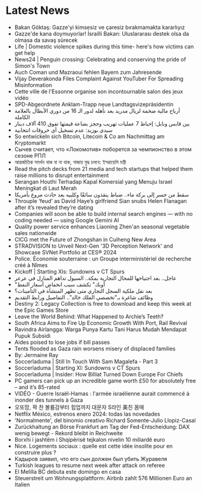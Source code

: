 # Latest News
-  Bakan Göktaş: Gazze'yi kimsesiz ve çaresiz bırakmamakta kararlıyız
-  Gazze'de kana doymuyorlar! İsrailli Bakan: Uluslararası destek olsa da olmasa da savaş sürecek
-  Life | Domestic violence spikes during this time- here's how victims can get help
-  News24 | Penguin crossing: Celebrating and conserving the pride of Simon's Town
-  Auch Coman und Mazraoui fehlen Bayern zum Jahresende
-  Vijay Deverakonda Files Complaint Against YouTuber For Spreading Misinformation
-  Cette ville de l'Essonne organise son incontournable salon des jeux vidéo
-  SPD-Abgeordnete Anklam-Trapp neue Landtagsvizepräsidentin
-  أرباح مالية ضخمة لريال مدريد بعد تأهله لدور الـ 16 من دوري الأبطال بالعلامة الكاملة
-  بين قابس ونابل: إحباط 7 عمليات تهريب وحجز بضاعة قيمتها تفوق 410 آلاف دينار
-  سيدي بوزيد: عدم تسجيل أي خروقات انتخابية
-  So entwickeln sich Bitcoin, Litecoin & Co am Nachmittag am Kryptomarkt
-  Сычев считает, что «Локомотив» поборется за чемпионство в этом сезоне РПЛ
-  আন্তর্জাতিক সমর্থন থাক বা না থাক, গাজায় যুদ্ধ চলবে: ইসরায়েলি মন্ত্রী
-  Read the pitch decks from 21 media and tech startups that helped them raise millions to disrupt entertainment
-  Serangan Houthi Terhadap Kapal Komersial yang Menuju Israel Meningkat di Laut Merah
-  سقط من جسر إلى بركة ماء.. ضباط ينقذون سائقًا وكلبيه بعد حادث مروع بأمريكا
-  Throuple ‘feud’ as David Haye’s girlfriend Sian snubs Helen Flanagan after it’s revealed they’re dating
-  Companies will soon be able to build internal search engines — with no coding needed — using Google Gemini AI
-  Quality power service enhances Liaoning Zhen'an seasonal vegetable sales nationwide
-  CICG met the Future of Zhongshan in Cuiheng New Area
-  STRADVISION to Unveil Next-Gen '3D Perception Network' and Showcase SVNet Portfolio at CES® 2024
-  Police. Économie souterraine : un Groupe interministériel de recherche créé à Nîmes
-  Kickoff | Starting XIs: Sundowns v CT Spurs
-  عاجل.. بعد اجتياحها للمحال التجارية بمكة.. السيول تداهم المنازل في عرعر
-  "أوبك" تكشف سبب انخفاض أسعار النفط
-  بعد نقل ملكية السجل التجاري متى تظهر المنشأة في التأمينات؟
-  وظائف شاغرة بـ"تخصصي الملك خالد".. التفاصيل ورابط التقديم
-  Destiny 2: Legacy Collection is free to download and keep this week at the Epic Games Store
-  Leave the World Behind: What Happened to Archie’s Teeth?
-  South Africa Aims to Fire Up Economic Growth With Port, Rail Revival
-  Ravindra Airlangga: Warga Punya Kartu Tani Harus Mudah Mendapat Pupuk Subsidi
-  Aides poised to lose jobs if bill passes
-  Tents flooded as Gaza rain worsens misery of displaced families
-  By: Jermaine Ray
-  Soccerladuma | Still In Touch With Sam Magalefa - Part 3
-  Soccerladuma | Starting XI: Sundowns v CT Spurs
-  Soccerladuma | Insider: How Billiat Turned Down Europe For Chiefs
-  PC gamers can pick up an incredible game worth £50 for absolutely free – and it’s 85-rated
-  VIDÉO - Guerre Israël-Hamas : l'armée israélienne aurait commencé à inonder des tunnels à Gaza
-  오또맘, 꽉 찬 볼륨감부터 힙업까지 대문자 S라인 美친 몸매
-  Netflix México, estrenos enero 2024: todas las novedades
-  'Normalmente', del binomio creativo Richard Somente-Julio Llopiz-Casal
-  Zurückhaltung an Börse Frankfurt am Tag der Fed-Entscheidung: DAX wenig bewegt - Rekord bleibt in Reichweite
-  Borxhi i jashtëm i Shqipërisë tejkalon nivelin 10 miliardë euro
-  Nice. Logements sociaux : quelle est cette idée insolite pour en construire plus ?
-  Кадыров заявил, что его сын должен был убить Журавеля
-  Turkish leagues to resume next week after attack on referee
-  El Melilla BC debuta este domingo en casa
-  Steuerstreit um Wohnungsplattform: Airbnb zahlt 576 Millionen Euro an Italien
